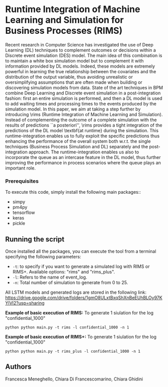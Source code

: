 #  Runtime Integration of Machine Learning and Simulation for Business Processes (RIMS)

Recent research in Computer Science has investigated the use of Deep Learning (DL) techniques to complement outcomes or decisions within a Discrete event simulation (DES) model. The main idea of this combination is to maintain a white box simulation model but to complement it with information provided by DL models. Indeed, these models are extremely powerful in learning the true relationship between the covariates and the distribution of the output variable, thus avoiding unrealistic or oversimplifying assumptions that are often made when building or discovering simulation models from data. 
State of the art techniques in BPM combine Deep Learning and Discrete event simulation in a post-integration fashion: first an entire simulation is performed, and then a DL model is used to add waiting times and processing times to the events produced by the simulation model. 
In this paper, we aim at taking a step further by introducing \rims (Runtime Integration of Machine Learning and Simulation). Instead of complementing the outcome of a complete simulation with the results of predictions ``a posteriori'', \rims provides a tight integration of the predictions of the DL model \textbf{at runtime} during the simulation. This runtime-integration enables us to fully exploit the specific predictions thus enhancing the performance of the overall system both w.r.t. the single techniques (Business Process Simulation and DL) separately and the post-integration approach. The runtime-integration enables us also to incorporate the queue as an intercase feature in the DL model, thus further improving the performance in process scenarios where the queue plays an important role.


### Prerequisites

To execute this code, simply install the following main packages:: 

* simpy
* pm4py
* tensorflow
* keras
* pickle

## Running the script

Once installed all the packages, you can execute the tool from a terminal specifying the following parameters:

* `-t`: to specify if you want to generate a simulated log with RIMS or RIMS+.  Available options: "rims" and "rims_plus".
* `-l`: Refers to the name of event_log.
* `-n`: Total number of simulation to generate from 0 to 25.

All LSTM models and generated logs are stored in the following link:  https://drive.google.com/drive/folders/1gmO8ULxtBxqShXnBeEUhBLOy97KYlVI2?usp=sharing

**Example of basic execution of RIMS:**
To generate 1 siulation for the log "confidential_1000" 

```shell
python python main.py -t rims -l confidential_1000 -n 1
```

**Example of basic execution of RIMS+:**
To generate 1 siulation for the log "confidential_1000" 

```shell
python python main.py -t rims_plus -l confidential_1000 -n 1
```

## Authors

Francesca Meneghello, Chiara Di Francescomarino, Chiara Ghidini

